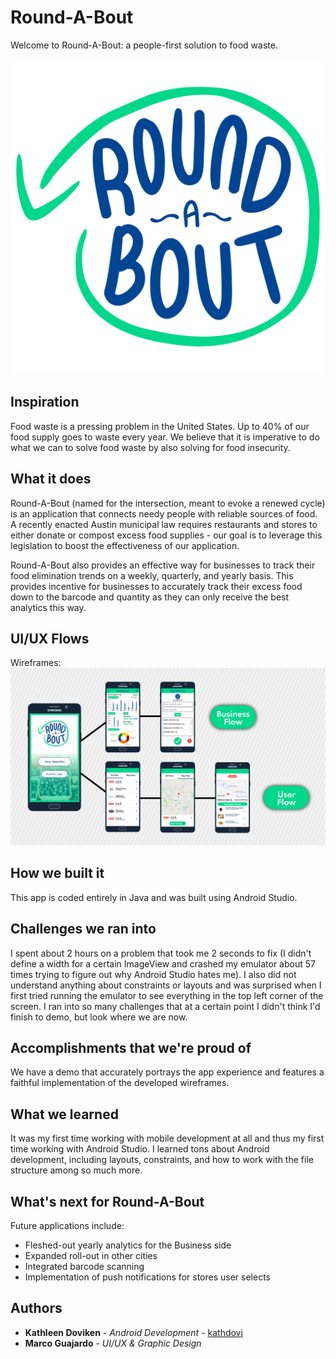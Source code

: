 # Round-A-Bout
Welcome to Round-A-Bout: a people-first solution to food waste.

![](https://github.com/kathdovi/Round-A-Bout/blob/master/app/src/main/res/drawable/logo.png)

## Inspiration
Food waste is a pressing problem in the United States. Up to 40% of our food supply goes to waste every year. We believe that it is imperative to do what we can to solve food waste by also solving for food insecurity.

## What it does
Round-A-Bout (named for the intersection, meant to evoke a renewed cycle) is an application that connects needy people with reliable sources of food. A recently enacted Austin municipal law requires restaurants and stores to either donate or compost excess food supplies - our goal is to leverage this legislation to boost the effectiveness of our application. 

Round-A-Bout also provides an effective way for businesses to track their food elimination trends on a weekly, quarterly, and yearly basis. This provides incentive for businesses to accurately track their excess food down to the barcode and quantity as they can only receive the best analytics this way.

## UI/UX Flows
Wireframes:
![](https://github.com/kathdovi/Round-A-Bout/blob/master/app/src/main/res/drawable/52344345_632399060507081_9201475559140360192_n-1.png)

## How we built it
This app is coded entirely in Java and was built using Android Studio.

## Challenges we ran into
I spent about 2 hours on a problem that took me 2 seconds to fix (I didn't define a width for a certain ImageView and crashed my emulator about 57 times trying to figure out why Android Studio hates me). I also did not understand anything about constraints or layouts and was surprised when I first tried running the emulator to see everything in the top left corner of the screen. I ran into so many challenges that at a certain point I didn't think I'd finish to demo, but look where we are now.

## Accomplishments that we're proud of
We have a demo that accurately portrays the app experience and features a faithful implementation of the developed wireframes.

## What we learned
It was my first time working with mobile development at all and thus my first time working with Android Studio. I learned tons about Android development, including layouts, constraints, and how to work with the file structure among so much more.

## What's next for Round-A-Bout
Future applications include:
- Fleshed-out yearly analytics for the Business side
- Expanded roll-out in other cities
- Integrated barcode scanning
- Implementation of push notifications for stores user selects

## Authors

* **Kathleen Doviken** - *Android Development* - [kathdovi](https://github.com/kathdovi)
* **Marco Guajardo** - *UI/UX & Graphic Design* 

